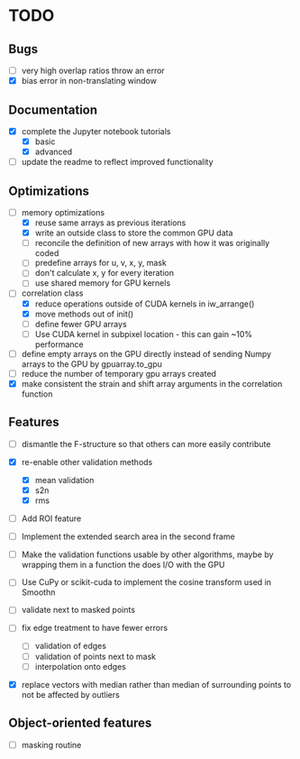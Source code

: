 # TODO

## Bugs
- [ ] very high overlap ratios throw an error
- [x] bias error in non-translating window

## Documentation
- [x] complete the Jupyter notebook tutorials
   - [x] basic
   - [x] advanced
- [ ] update the readme to reflect improved functionality

## Optimizations
- [ ] memory optimizations
  - [x] reuse same arrays as previous iterations
  - [x] write an outside class to store the common GPU data
  - [ ] reconcile the definition of new arrays with how it was originally coded
  - [ ] predefine arrays for u, v, x, y, mask
  - [ ] don't calculate x, y for every iteration
  - [ ] use shared memory for GPU kernels

- [ ] correlation class
  - [x] reduce operations outside of CUDA kernels in iw_arrange()
  - [x] move methods out of init()
  - [ ] define fewer GPU arrays
  - [ ] Use CUDA kernel in subpixel location - this can gain ~10% performance

- [ ] define empty arrays on the GPU directly instead of sending Numpy arrays to the GPU by gpuarray.to_gpu
- [ ] reduce the number of temporary gpu arrays created
- [x] make consistent the strain and shift array arguments in the correlation function

## Features
- [ ] dismantle the F-structure so that others can more easily contribute
- [x] re-enable other validation methods
  - [x] mean validation
  - [x] s2n
  - [x] rms
- [ ] Add ROI feature
- [ ] Implement the extended search area in the second frame
- [ ] Make the validation functions usable by other algorithms, maybe by wrapping them in a function the does I/O with the GPU
- [ ] Use CuPy or scikit-cuda to implement the cosine transform used in Smoothn
- [ ] validate next to masked points

- [ ] fix edge treatment to have fewer errors
  - [ ] validation of edges
  - [ ] validation of points next to mask
  - [ ] interpolation onto edges
  
- [x] replace vectors with median rather than median of surrounding points to not be affected by outliers

## Object-oriented features
- [ ] masking routine

